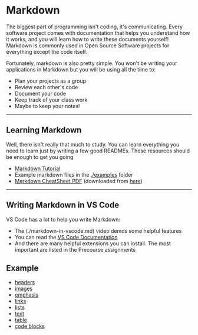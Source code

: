 # Markdown

The biggest part of programming isn't coding, it's communicating. Every software
project comes with documentation that helps you understand how it works, and you
will learn how to write these documents yourself! Markdown is commonly used in
Open Source Software projects for everything except the code itself.

Fortunately, markdown is also pretty simple. You won't be writing your
applications in Markdown but you will be using all the time to:

- Plan your projects as a group
- Review each other's code
- Document your code
- Keep track of your class work
- Maybe to keep your notes!

---

## Learning Markdown

Well, there isn't really that much to study. You can learn everything you need
to learn just by writing a few good READMEs. These resources should be enough to
get you going

- [Markdown Tutorial](https://www.markdowntutorial.com/)
- Example markdown files in the [./examples](./examples) folder
- [Markdown CheatSheet PDF](./cheatsheet.pdf) (downloaded from
  [here](https://guides.github.com/pdfs/markdown-cheatsheet-online.pdf))

---

## Writing Markdown in VS Code

VS Code has a lot to help you write Markdown:

- The (./markdown-in-vscode.md) video demos some helpful features
- You can read the
  [VS Code Documentation](https://code.visualstudio.com/Docs/languages/markdown)
- And there are many helpful extensions you can install. The most important are
  listed in the Precourse assignments

## Example

- [headers](./examples/headers.md)
- [images](./examples/images.md)
- [emphasis](./examples/emphasis.md)
- [links](./examples/links.md)
- [lists](./examples/lists.md)
- [text](./examples/text.md)
- [table](./examples/tables.md)
- [code blocks](./examples/code_blocks.md)
